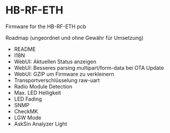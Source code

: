 # HB-RF-ETH
Firmware for the HB-RF-ETH pcb



Roadmap (ungeordnet und ohne Gewähr für Umsetzung)

* README
* I18N
* WebUI: Aktuellen Status anzeigen
* WebUI: Besseres parsing multipart/form-data bei OTA Update
* WebUI: GZIP um Firmware zu verkleinern
* Transportverschlüsselung raw-uart
* Radio Module Detection
* Max. LED Helligkeit
* LED Fading
* SNMP
* CheckMK
* LGW Mode
* AskSin Analyzer Light
